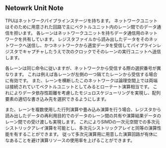 ## Netowrk Unit Note

TPUはネットワークパイプラインステージを持ちます。
ネットワークユニットはそのために用意された回路で主にベクトルユニット内のレーン間でのデータ通信を担います。
各レーンはネットワークユニットを持ちデータ通信用のネットワークを共有しています。
レジスタファイルから読み出したデータをそのネットワークへ送信し、かつネットワークから適宜データを受信してパイプラインレジスタでキャプチャしたうえで次のクロックでそのレーンの実行ユニットへ送信します。

各レーンは同じ命令に従いますが、ネットワークから受信する際の選択番号が異なります。
これは例えば各レーンが左側の一つ隔てたレーンから受信する場合に有効です。
また、レーンを横断したこのネットワークは論理空間上では両端は接続されていてベクトルユニットとしてみるとローテート演算相当です。
これによりデータ依存性距離を考慮したモジュロスケジューリングを実現し、配列要素の適切な書き込み先を選択できるようにします。

また、レーンを複数使用した行列演算や畳み込み演算を行う場合、レジスタから読み出したデータの再利用目的でのデータのレーン間の共有や演算結果データのレーン間での受け渡しも実現します。
これによりSIMDの一次元空間での多次元シストリックアレイ演算を可能とし、多次元シストリックアレイと同等の演算性能を有することができます。
従って多次元演算用に用意した演算回路が有休になあることを避け演算リソースの使用率を上げることができます。
